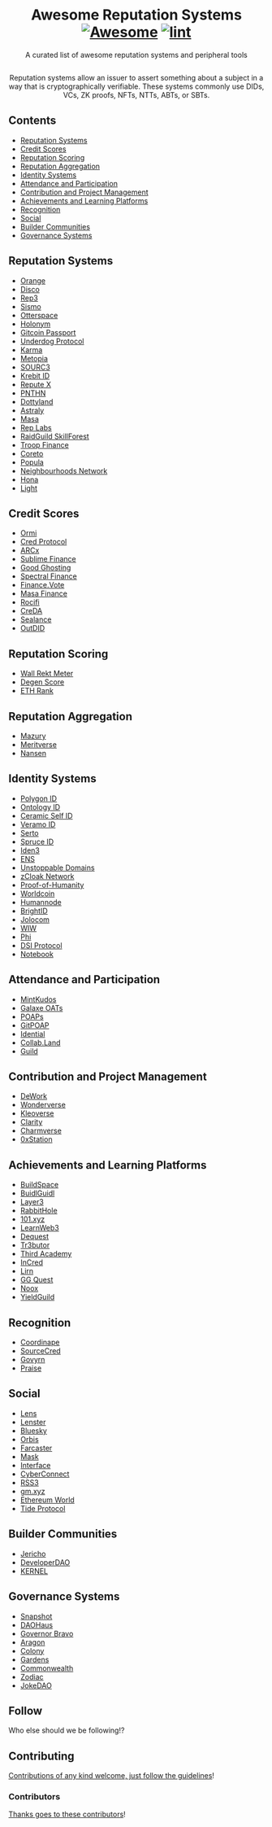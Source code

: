 <div align="center">

<!-- title -->

<!--lint ignore no-dead-urls-->

# Awesome Reputation Systems [![Awesome](https://awesome.re/badge.svg)](https://awesome.re) [![lint](https://github.com/MantisClone/awesome-reputation-systems/actions/workflows/lint.yaml/badge.svg)](https://github.com/MantisClone/awesome-reputation-systems/actions/workflows/lint.yaml)

<!-- subtitle -->

A curated list of awesome reputation systems and peripheral tools

<!-- image -->

<a href="" target="_blank" rel="noopener noreferrer">
  <img src="" />
</a>

<!-- description -->

Reputation systems allow an issuer to assert something about a subject in a way
that is cryptographically verifiable. These systems commonly use DIDs, VCs,
ZK proofs, NFTs, NTTs, ABTs, or SBTs.

</div>

<!-- TOC -->

## Contents

- [Reputation Systems](#reputation-systems)
- [Credit Scores](#credit-scores)
- [Reputation Scoring](#reputation-scoring)
- [Reputation Aggregation](#reputation-aggregation)
- [Identity Systems](#identity-systems)
- [Attendance and Participation](#attendance-and-participation)
- [Contribution and Project Management](#contribution-and-project-management)
- [Achievements and Learning Platforms](#achievements-and-learning-platforms)
- [Recognition](#recognition)
- [Social](#social)
- [Builder Communities](#builder-communities)
- [Governance Systems](#governance-systems)

<!-- CONTENT -->

## Reputation Systems

- [Orange](https://www.orangeprotocol.io/)
- [Disco](https://www.disco.xyz/)
- [Rep3](https://rep3.gg/)
- [Sismo](https://www.sismo.io/)
- [Otterspace](https://www.otterspace.xyz/)
- [Holonym](https://holonym.id/)
- [Gitcoin Passport](https://passport.gitcoin.co/)
- [Underdog Protocol](https://www.underdogprotocol.com/)
- [Karma](https://www.showkarma.xyz/)
- [Metopia](https://metopia.gitbook.io/metopia-docs/#what-is-metopia)
- [SOURC3](https://twitter.com/SOURC3xyz)
- [Krebit ID](https://krebit.id/)
- [Repute X](https://twitter.com/repute_x)
- [PNTHN](https://pnthn.xyz/)
- [Dottyland](https://dottyland.xyz/)
- [Astraly](https://twitter.com/AstralyXYZ)
- [Masa](https://twitter.com/getmasafi)
- [Rep Labs](https://twitter.com/Rep_labs)
- [RaidGuild SkillForest](https://hackmd.io/@Bau/SJGt7DIZo)
- [Troop Finance](https://www.troop.finance/)
- [Coreto](https://tapx.link/coreto)
- [Popula](https://popula.io/)
- [Neighbourhoods Network](https://neighbourhoods.network/)
- [Hona](https://www.hona.io/)
- [Light](https://light.so/home)

## Credit Scores

- [Ormi](https://www.ormilabs.xyz/)
- [Cred Protocol](https://www.credprotocol.com/)
- [ARCx](https://arcx.money/)
- [Sublime Finance](https://sublime.finance/)
- [Good Ghosting](https://goodghosting.com/)
- [Spectral Finance](https://www.spectral.finance/)
- [Finance.Vote](https://financevote.readthedocs.io/en/latest/content/whitepaper/13_digital_identity.html)
- [Masa Finance](https://www.masa.finance/)
- [Rocifi](https://roci.fi/)
- [CreDA](https://www1.creda.app/home)
- [Sealance](https://www.sealance.io/)
- [OutDID](https://www.outdid.io/)

## Reputation Scoring

- [Wall Rekt Meter](https://www.wall.app/rekt-meter)
- [Degen Score](https://degenscore.com/)
- [ETH Rank](https://www.ethrank.io/)

## Reputation Aggregation

- [Mazury](https://app.mazury.xyz/)
- [Meritverse](https://www.meritverse.xyz/)
- [Nansen](https://www.nansen.ai/)

## Identity Systems

- [Polygon ID](https://polygon.technology/polygon-id/)
- [Ontology ID](https://ontio.github.io/documentation/ontology_DID_en.html)
- [Ceramic Self ID](https://developers.ceramic.network/reference/self-id/)
- [Veramo ID](https://veramo.io/)
- [Serto](https://www.serto.id/)
- [Spruce ID](https://www.spruceid.com/)
- [Iden3](https://iden3.io/)
- [ENS](https://ens.domains/)
- [Unstoppable Domains](https://unstoppabledomains.com/)
- [zCloak Network](https://zkid.app/)
- [Proof-of-Humanity](https://www.proofofhumanity.id/)
- [Worldcoin](https://worldcoin.org/)
- [Humannode](https://humanode.io/)
- [BrightID](https://www.brightid.org/)
- [Jolocom](https://twitter.com/GETJolocom)
- [WIW](https://wiw.io/)
- [Phi](https://philand.xyz/)
- [DSI Protocol](https://linktr.ee/dsiprotocol)
- [Notebook](https://notebook-6.gitbook.io/notebook-docs-1.0/)

## Attendance and Participation

- [MintKudos](https://mintkudos.xyz/)
- [Galaxe OATs](https://galxe.com/)
- [POAPs](https://poap.xyz/)
- [GitPOAP](https://www.gitpoap.io/)
- [Idential](https://www.idential.xyz/)
- [Collab.Land](https://collab.land/)
- [Guild](https://alpha.guild.xyz/)

## Contribution and Project Management

- [DeWork](https://dework.xyz/)
- [Wonderverse](https://www.wonderverse.xyz/)
- [Kleoverse](https://kleoverse.com/badges)
- [Clarity](https://www.clarity.so/)
- [Charmverse](https://www.charmverse.io/)
- [0xStation](https://www.station.express/)

## Achievements and Learning Platforms

- [BuildSpace](https://buildspace.so/)
- [BuidlGuidl](https://buidlguidl.com/)
- [Layer3](https://beta.layer3.xyz/)
- [RabbitHole](https://rabbithole.gg/)
- [101.xyz](https://101.xyz/)
- [LearnWeb3](https://learnweb3.io/)
- [Dequest](https://linktr.ee/dequest)
- [Tr3butor](https://app.tr3butor.io/)
- [Third Academy](https://www.third.academy/)
- [InCred](https://goincred.com/)
- [Lirn](https://www.lirn.io/)
- [GG Quest](https://twitter.com/gg_quest_gg)
- [Noox](https://noox.world/)
- [YieldGuild](https://twitter.com/YieldGuild)

## Recognition

- [Coordinape](https://coordinape.com/)
- [SourceCred](https://sourcecred.io/)
- [Govyrn](https://t.co/sljWmyHQ0y)
- [Praise](https://givepraise.xyz/)

## Social

- [Lens](https://lens.xyz/)
- [Lenster](https://lenster.xyz/)
- [Bluesky](https://blueskyweb.xyz/)
- [Orbis](https://orbis.club/)
- [Farcaster](https://www.farcaster.xyz/)
- [Mask](https://mask.io/)
- [Interface](https://www.interface.social/)
- [CyberConnect](https://link3.to/cyberconnect)
- [RSS3](https://rss3.io/)
- [gm.xyz](https://gm.xyz/)
- [Ethereum World](https://ethereum.world/)
- [Tide Protocol](https://www.tideprotocol.xyz/)

## Builder Communities

- [Jericho](https://www.jericho.gg/)
- [DeveloperDAO](https://www.developerdao.com/)
- [KERNEL](https://www.kernel.community/en/)

## Governance Systems

- [Snapshot](https://snapshot.org/#/)
- [DAOHaus](https://daohaus.club/)
- [Governor Bravo](https://compound.finance/docs/governance)
- [Aragon](https://aragon.org/aragon-govern)
- [Colony](https://colony.io/)
- [Gardens](https://gardens.1hive.org/#/home)
- [Commonwealth](https://commonwealth.im/)
- [Zodiac](https://github.com/gnosis/zodiac)
- [JokeDAO](https://www.jokedao.io/)

<!-- END CONTENT -->

## Follow

<!-- list people worth following on social sites (Twitter, LinkedIn, GitHub, YouTube etc.) -->

Who else should we be following!?

## Contributing

[Contributions of any kind welcome, just follow the guidelines](contributing.md)!

### Contributors

[Thanks goes to these contributors](https://github.com/MantisClone/awesome-reputation-systems/graphs/contributors)!

